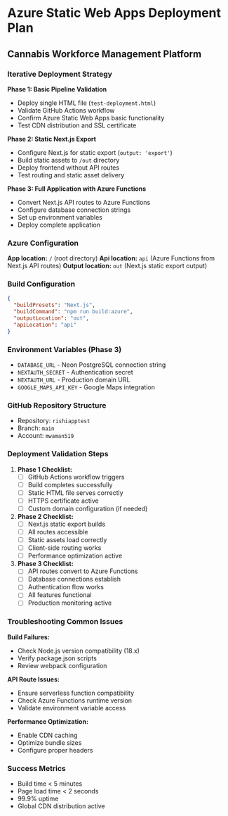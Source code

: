 # Azure Static Web Apps Deployment Plan
## Cannabis Workforce Management Platform

### Iterative Deployment Strategy

**Phase 1: Basic Pipeline Validation**
- Deploy single HTML file (`test-deployment.html`)
- Validate GitHub Actions workflow
- Confirm Azure Static Web Apps basic functionality
- Test CDN distribution and SSL certificate

**Phase 2: Static Next.js Export**
- Configure Next.js for static export (`output: 'export'`)
- Build static assets to `/out` directory
- Deploy frontend without API routes
- Test routing and static asset delivery

**Phase 3: Full Application with Azure Functions**
- Convert Next.js API routes to Azure Functions
- Configure database connection strings
- Set up environment variables
- Deploy complete application

### Azure Configuration

**App location:** `/` (root directory)
**Api location:** `api` (Azure Functions from Next.js API routes)
**Output location:** `out` (Next.js static export output)

### Build Configuration

```json
{
  "buildPresets": "Next.js",
  "buildCommand": "npm run build:azure",
  "outputLocation": "out",
  "apiLocation": "api"
}
```

### Environment Variables (Phase 3)
- `DATABASE_URL` - Neon PostgreSQL connection string
- `NEXTAUTH_SECRET` - Authentication secret
- `NEXTAUTH_URL` - Production domain URL
- `GOOGLE_MAPS_API_KEY` - Google Maps integration

### GitHub Repository Structure
- Repository: `rishiapptest`
- Branch: `main`
- Account: `mwaman519`

### Deployment Validation Steps

1. **Phase 1 Checklist:**
   - [ ] GitHub Actions workflow triggers
   - [ ] Build completes successfully
   - [ ] Static HTML file serves correctly
   - [ ] HTTPS certificate active
   - [ ] Custom domain configuration (if needed)

2. **Phase 2 Checklist:**
   - [ ] Next.js static export builds
   - [ ] All routes accessible
   - [ ] Static assets load correctly
   - [ ] Client-side routing works
   - [ ] Performance optimization active

3. **Phase 3 Checklist:**
   - [ ] API routes convert to Azure Functions
   - [ ] Database connections establish
   - [ ] Authentication flow works
   - [ ] All features functional
   - [ ] Production monitoring active

### Troubleshooting Common Issues

**Build Failures:**
- Check Node.js version compatibility (18.x)
- Verify package.json scripts
- Review webpack configuration

**API Route Issues:**
- Ensure serverless function compatibility
- Check Azure Functions runtime version
- Validate environment variable access

**Performance Optimization:**
- Enable CDN caching
- Optimize bundle sizes
- Configure proper headers

### Success Metrics
- Build time < 5 minutes
- Page load time < 2 seconds
- 99.9% uptime
- Global CDN distribution active